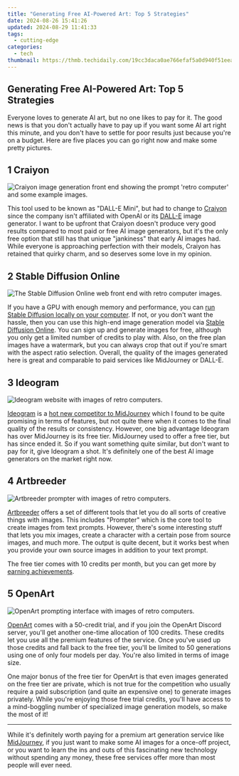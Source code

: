 ```yaml
---
title: "Generating Free AI-Powered Art: Top 5 Strategies"
date: 2024-08-26 15:41:26
updated: 2024-08-29 11:41:33
tags:
  - cutting-edge
categories:
  - tech
thumbnail: https://thmb.techidaily.com/19cc3daca0ae766efaf5a0d940f51eeacf8f6380658cff3e15c9f29d7f7d98eb.jpg
---
```


## Generating Free AI-Powered Art: Top 5 Strategies

Everyone loves to generate AI art, but no one likes to pay for it. The good news is that you don't actually have to pay up if you want some AI art right this minute, and you don't have to settle for poor results just because you're on a budget. Here are five places you can go right now and make some pretty pictures.

## 1  Craiyon 

![Craiyon image generation front end showing the prompt 'retro computer' and some example images.](https://static1.howtogeekimages.com/wordpress/wp-content/uploads/2024/05/screenshot-2024-05-10-at-12-58-00.png) 

 This tool used to be known as "DALL-E Mini", but had to change to [Craiyon](https://www.craiyon.com/) since the company isn't affiliated with OpenAI or its [DALL-E](https://some-skills.techidaily.com/tailored-titling-for-stellar-online-video-content-for-2024/) image generator. I want to be upfront that Craiyon doesn't produce very good results compared to most paid or free AI image generators, but it's the only free option that still has that unique "jankiness" that early AI images had. While everyone is approaching perfection with their models, Craiyon has retained that quirky charm, and so deserves some love in my opinion.

## 2  Stable Diffusion Online 

![The Stable Diffusion Online web front end with retro computer images.](https://static1.howtogeekimages.com/wordpress/wp-content/uploads/2024/05/screenshot-2024-05-10-at-13-16-37.png) 

 If you have a GPU with enough memory and performance, you can [run Stable Diffusion locally on your computer](https://sim-unlock.techidaily.com/in-2024-top-imei-unlokers-for-your-tecno-spark-go-2023-phone-by-drfone-android/). If not, or you don't want the hassle, then you can use this high-end image generation model via [Stable Diffusion Online](https://stablediffusionweb.com/). You can sign up and generate images for free, although you only get a limited number of credits to play with. Also, on the free plan images have a watermark, but you can always crop that out if you're smart with the aspect ratio selection. Overall, the quality of the images generated here is great and comparable to paid services like MidJourney or DALL-E.

## 3  Ideogram 

![Ideogram website with images of retro computers.](https://static1.howtogeekimages.com/wordpress/wp-content/uploads/2024/05/screenshot-2024-05-10-at-13-22-11.png) 

[Ideogram](https://ideogram.ai/t/explore) is a [hot new competitor to MidJourney](https://hardware-help.techidaily.com/hands-on-evaluation-of-alienware-m18-r2s-premium-keyboard-and-performance-features/) which I found to be quite promising in terms of features, but not quite there when it comes to the final quality of the results or consistency. However, one big advantage Ideogram has over MidJourney is its free tier. MidJourney used to offer a free tier, but has since ended it. So if you want something quite similar, but don't want to pay for it, give Ideogram a shot. It's definitely one of the best AI image generators on the market right now.

## 4  Artbreeder 

![Artbreeder prompter with images of retro computers.](https://static1.howtogeekimages.com/wordpress/wp-content/uploads/2024/05/screenshot-2024-05-10-at-14-40-58.png) 

[Artbreeder](https://www.artbreeder.com/) offers a set of different tools that let you do all sorts of creative things with images. This includes "Prompter" which is the core tool to create images from text prompts. However, there's some interesting stuff that lets you mix images, create a character with a certain pose from source images, and much more. The output is quite decent, but it works best when you provide your own source images in addition to your text prompt.

 The free tier comes with 10 credits per month, but you can get more by [earning achievements](https://www.artbreeder.com/achievements).

## 5  OpenArt 

![OpenArt prompting interface with images of retro computers.](https://static1.howtogeekimages.com/wordpress/wp-content/uploads/2024/05/screenshot-2024-05-10-at-14-49-12.png) 

[OpenArt](https://openart.ai/create) comes with a 50-credit trial, and if you join the OpenArt Discord server, you'll get another one-time allocation of 100 credits. These credits let you use all the premium features of the service. Once you've used up those credits and fall back to the free tier, you'll be limited to 50 generations using one of only four models per day. You're also limited in terms of image size.

 One major bonus of the free tier for OpenArt is that even images generated on the free tier are private, which is not true for the competition who usually require a paid subscription (and quite an expensive one) to generate images privately. While you're enjoying those free trial credits, you'll have access to a mind-boggling number of specialized image generation models, so make the most of it!

---

 While it's definitely worth paying for a premium art generation service like [MidJourney](https://facebook-record-videos.techidaily.com/snappy-fortnite-visuals-in-no-time-for-2024/), if you just want to make some AI images for a once-off project, or you want to learn the ins and outs of this fascinating new technology without spending any money, these free services offer more than most people will ever need.

<ins class="adsbygoogle"
     style="display:block"
     data-ad-format="autorelaxed"
     data-ad-client="ca-pub-7571918770474297"
     data-ad-slot="1223367746"></ins>



<ins class="adsbygoogle"
     style="display:block"
     data-ad-client="ca-pub-7571918770474297"
     data-ad-slot="8358498916"
     data-ad-format="auto"
     data-full-width-responsive="true"></ins>
